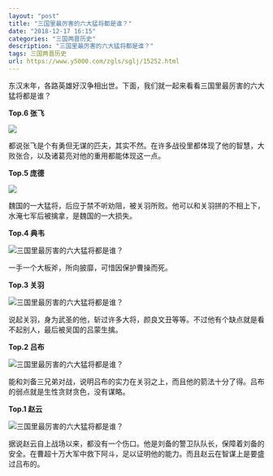 ```yaml
---
layout: "post"
title: "三国里最厉害的六大猛将都是谁？"
date: "2018-12-17 16:15"
categories: "三国两晋历史"
description: "三国里最厉害的六大猛将都是谁？"
tags: 三国两晋历史
url: https://www.y5000.com/zgls/sglj/15252.html
---
```






东汉末年，各路英雄好汉争相出世。下面，我们就一起来看看三国里最厉害的六大猛将都是谁？

**Top.6 张飞**

![](https://img.y5000.com/uploads/allimg/170227/1K45223T-0.jpg)

都说张飞是个有勇但无谋的匹夫，其实不然。在许多战役里都体现了他的智慧，大败张合，以及诸葛亮对他的重用都能体现这一点。

**Top.5 庞德**

![](https://img.y5000.com/uploads/allimg/170227/1K4524a4-1.jpg)

魏国的一大猛将，后应于禁不听劝阻，被关羽所败。他可以和关羽拼的不相上下，水淹七军后被擒拿，是魏国的一大损失。

**Top.4 典韦**

![三国里最厉害的六大猛将都是谁？](/uploads/allimg/170227/6-1F22GJS04A.JPG)

一手一个大板斧，所向披靡，可惜因保护曹操而死。

**Top.3 关羽**

![三国里最厉害的六大猛将都是谁？](/uploads/allimg/170227/6-1F22GJ9345E.JPG)

说起关羽，身为武圣的他，斩过许多大将，颜良文丑等等。不过他有个缺点就是看不起别人，最后被吴国的吕蒙生擒。

**Top.2 吕布**

![三国里最厉害的六大猛将都是谁？](/uploads/allimg/170227/6-1F22GK04W33.JPG)

能和刘备三兄弟对战，说明吕布的实力在关羽之上，而且他的箭法十分了得。吕布的弱点就是生性贪财贪色，没有谋略。

**Top.1 赵云**

![三国里最厉害的六大猛将都是谁？](/uploads/allimg/170227/6-1F22GK133Z4.JPG)

据说赵云自上战场以来，都没有一个伤口。他是刘备的警卫队队长，保障着刘备的安全。在曹超十万大军中救下阿斗，足以证明他的能力。而且赵云在智谋上是要盛过吕布的。
